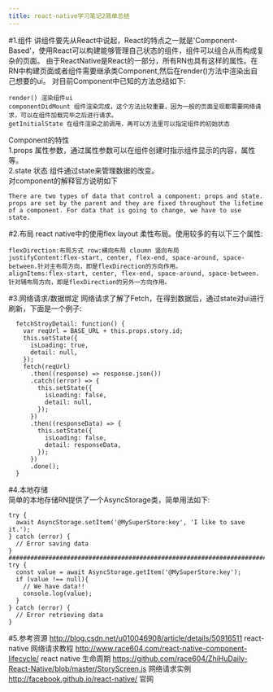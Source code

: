 ```yaml
---
title: react-native学习笔记2简单总结
---
```


#1.组件
讲组件要先从React中说起，React的特点之一就是'Component-Based'，使用React可以构建能够管理自己状态的组件，组件可以组合从而构成复杂的页面。
由于ReactNative是React的一部分，所有RN也具有这样的属性。在RN中构建页面或者组件需要继承类Component,然后在render()方法中渲染出自己想要的ui。
对目前Component中已知的方法总结如下:
```
render() 渲染组件ui
componentDidMount 组件渲染完成，这个方法比较重要，因为一般的页面呈现都需要网络请求，可以在组件加载完毕之后进行请求。
getInitialState 在组件渲染之前调用，再可以方法里可以指定组件的初始状态
```
Component的特性  
1.props 属性参数，通过属性参数可以在组件创建时指示组件显示的内容，属性等。  
2.state 状态 组件通过state来管理数据的改变。   
对component的解释官方说明如下
```
There are two types of data that control a component: props and state. props are set by the parent and they are fixed throughout the lifetime of a component. For data that is going to change, we have to use state.
```

#2.布局 
react native中的使用flex layout 柔性布局。使用较多的有以下三个属性:
```
flexDirection:布局方式 row:横向布局 cloumn 竖向布局
justifyContent:flex-start, center, flex-end, space-around, space-between.针对主布局方向，即是flexDirection的方向作用。
alignItems:flex-start, center, flex-end, space-around, space-between.针对辅布局方向，即是flexDirection的另外一方向作用。
```
#3.网络请求/数据绑定
网络请求了解了Fetch，在得到数据后，通过state对ui进行刷新，下面是一个例子:
```
  fetchStroyDetail: function() {
    var reqUrl = BASE_URL + this.props.story.id;
    this.setState({
      isLoading: true,
      detail: null,
    });
    fetch(reqUrl)
      .then((response) => response.json())
      .catch((error) => {
        this.setState({
          isLoading: false,
          detail: null,
        });
      })
      .then((responseData) => {
        this.setState({
          isLoading: false,
          detail: responseData,
        });
      })
      .done();
  }
```
#4.本地存储  
简单的本地存储RN提供了一个AsyncStorage类，简单用法如下:
```
try {
  await AsyncStorage.setItem('@MySuperStore:key', 'I like to save it.');
} catch (error) {
  // Error saving data
}
################################################################################
try {
  const value = await AsyncStorage.getItem('@MySuperStore:key');
  if (value !== null){
    // We have data!!
    console.log(value);
  }
} catch (error) {
  // Error retrieving data
}
```

#5.参考资源 
http://blog.csdn.net/u010046908/article/details/50916511 react-native 网络请求教程
http://www.race604.com/react-native-component-lifecycle/ react native 生命周期
https://github.com/race604/ZhiHuDaily-React-Native/blob/master/StoryScreen.js 网络请求实例  
http://facebook.github.io/react-native/ 官网


  


